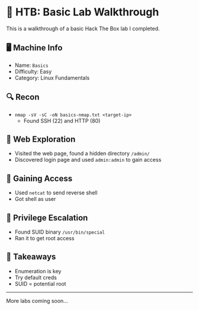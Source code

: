 # 🧠 HTB: Basic Lab Walkthrough

This is a walkthrough of a basic Hack The Box lab I completed.

## 🖥️ Machine Info
- Name: `Basics`
- Difficulty: Easy
- Category: Linux Fundamentals

## 🔍 Recon
- `nmap -sV -sC -oN basics-nmap.txt <target-ip>`
  - Found SSH (22) and HTTP (80)

## 📂 Web Exploration
- Visited the web page, found a hidden directory `/admin/`
- Discovered login page and used `admin:admin` to gain access

## 🔐 Gaining Access
- Used `netcat` to send reverse shell
- Got shell as user

## 🎯 Privilege Escalation
- Found SUID binary `/usr/bin/special`
- Ran it to get root access

## 📝 Takeaways
- Enumeration is key
- Try default creds
- SUID = potential root

---
More labs coming soon...
